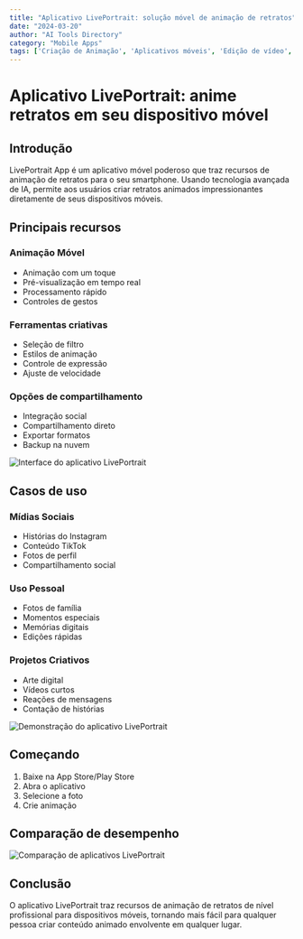 ```yaml
---
title: "Aplicativo LivePortrait: solução móvel de animação de retratos"
date: "2024-03-20"
author: "AI Tools Directory"
category: "Mobile Apps"
tags: ['Criação de Animação', 'Aplicativos móveis', 'Edição de vídeo', 'Criação de conteúdo']
---
```

# Aplicativo LivePortrait: anime retratos em seu dispositivo móvel

## Introdução

LivePortrait App é um aplicativo móvel poderoso que traz recursos de animação de retratos para o seu smartphone. Usando tecnologia avançada de IA, permite aos usuários criar retratos animados impressionantes diretamente de seus dispositivos móveis.

## Principais recursos

### Animação Móvel
- Animação com um toque
- Pré-visualização em tempo real
- Processamento rápido
- Controles de gestos

### Ferramentas criativas
- Seleção de filtro
- Estilos de animação
- Controle de expressão
- Ajuste de velocidade

### Opções de compartilhamento
- Integração social
- Compartilhamento direto
- Exportar formatos
- Backup na nuvem

![Interface do aplicativo LivePortrait](/imgs/liveportrait-app/interface.jpg)

## Casos de uso

### Mídias Sociais
- Histórias do Instagram
- Conteúdo TikTok
- Fotos de perfil
- Compartilhamento social

### Uso Pessoal
- Fotos de família
- Momentos especiais
- Memórias digitais
- Edições rápidas

### Projetos Criativos
- Arte digital
- Vídeos curtos
- Reações de mensagens
- Contação de histórias

![Demonstração do aplicativo LivePortrait](/imgs/liveportrait-app/demo.jpg)

## Começando

1. Baixe na App Store/Play Store
2. Abra o aplicativo
3. Selecione a foto
4. Crie animação

## Comparação de desempenho

![Comparação de aplicativos LivePortrait](/imgs/liveportrait-app/comparison.jpg)

## Conclusão

O aplicativo LivePortrait traz recursos de animação de retratos de nível profissional para dispositivos móveis, tornando mais fácil para qualquer pessoa criar conteúdo animado envolvente em qualquer lugar.
